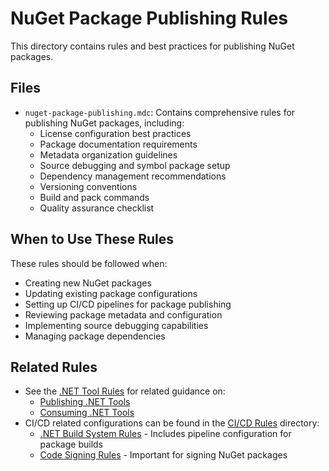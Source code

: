 # NuGet Package Publishing Rules

This directory contains rules and best practices for publishing NuGet packages.

## Files

- `nuget-package-publishing.mdc`: Contains comprehensive rules for publishing NuGet packages, including:
  - License configuration best practices
  - Package documentation requirements
  - Metadata organization guidelines
  - Source debugging and symbol package setup
  - Dependency management recommendations
  - Versioning conventions
  - Build and pack commands
  - Quality assurance checklist

## When to Use These Rules

These rules should be followed when:
- Creating new NuGet packages
- Updating existing package configurations
- Setting up CI/CD pipelines for package publishing
- Reviewing package metadata and configuration
- Implementing source debugging capabilities
- Managing package dependencies

## Related Rules

- See the [.NET Tool Rules](../dotnet-tools/README.md) for related guidance on:
  - [Publishing .NET Tools](../dotnet-tools/publishing-dotnettool.mdc)
  - [Consuming .NET Tools](../dotnet-tools/consuming-dotnettool.mdc)
- CI/CD related configurations can be found in the [CI/CD Rules](../ci-cd/README.md) directory:
  - [.NET Build System Rules](../ci-cd/dotnet-build.mdc) - Includes pipeline configuration for package builds
  - [Code Signing Rules](../ci-cd/code-signing.mdc) - Important for signing NuGet packages 